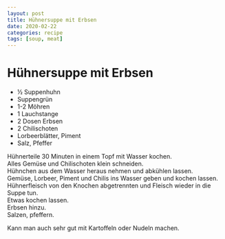 ```yaml
---
layout: post
title: Hühnersuppe mit Erbsen
date: 2020-02-22
categories: recipe
tags: [soup, meat]
---
```

# Hühnersuppe mit Erbsen

- ½ Suppenhuhn
- Suppengrün
- 1-2 Möhren
- 1 Lauchstange
- 2 Dosen Erbsen
- 2 Chilischoten
- Lorbeerblätter, Piment
- Salz, Pfeffer

Hühnerteile 30 Minuten in einem Topf mit Wasser kochen.  
Alles Gemüse und Chilischoten klein schneiden.  
Hühnchen aus dem Wasser heraus nehmen und abkühlen lassen.  
Gemüse, Lorbeer, Piment und Chilis ins Wasser geben und kochen lassen.  
Hühnerfleisch von den Knochen abgetrennten und Fleisch wieder in die Suppe tun.  
Etwas kochen lassen.  
Erbsen hinzu.  
Salzen, pfeffern.  
  
Kann man auch sehr gut mit Kartoffeln oder Nudeln machen.  

